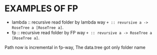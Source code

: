# EXAMPLES OF FP

*  lambda :: recursive read folder  by lambda way  ```+ :: revursive a -> RoseTree a [RoseTree a]```.
* fp :: recursive read folder  by FP way  ```+ :: revursive a -> RoseTree a [RoseTree a]```.

Path now is incremental in fp-way, The data.tree got only folder name 